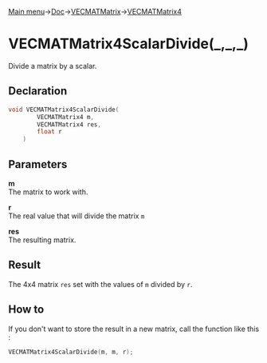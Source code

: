 [Main menu](../../../../Readme.md)->[Doc](../../../VECMATKit.md)->[VECMATMatrix](../../VECMATMatrix.md)->[VECMATMatrix4](../../VECMATMatrix4.md)

# VECMATMatrix4ScalarDivide(\_,\_,\_)
Divide a matrix by a scalar.

## **Declaration**
```C
void VECMATMatrix4ScalarDivide(
		VECMATMatrix4 m,
		VECMATMatrix4 res,
		float r
	)
```


## **Parameters**
**m**  
The matrix to work with.

**r**  
The real value that will divide the matrix `m`

**res**  
The resulting matrix.


## **Result**
The 4x4 matrix `res` set with the values of `m` divided by `r`.

## How to
If you don't want to store the result in a new matrix, call the function like this :

```C
VECMATMatrix4ScalarDivide(m, m, r);
```
